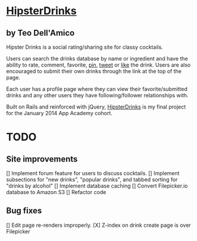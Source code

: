 # [HipsterDrinks](http://www.hipsterdrinks.com)
## by Teo Dell'Amico

Hipster Drinks is a social rating/sharing site for classy cocktails. 

Users can search the drinks database by name or ingredient and have the ability to rate, comment, favorite, [pin](www.pinterest.com), [tweet](www.twitter.com) or [like](www.facebook.com) the drink. Users are also encouraged to submit their own drinks through the link at the top of the page. 

Each user has a profile page where they can view their favorite/submitted drinks and any other users they have following/follower relationships with.

Built on Rails and reinforced with jQuery, [HipsterDrinks](www.hipsterdrinks.com) is my final project for the January 2014 App Academy cohort.

# TODO
## Site improvements
[] Implement forum feature for users to discuss cocktails.
[] Implement subsections for "new drinks", "popular drinks", and tabbed sorting for "drinks by alcohol"
[] Implement database caching
[] Convert Filepicker.io database to Amazon S3
[] Refactor code

## Bug fixes
[] Edit page re-renders improperly.
[X] Z-index on drink create page is over Filepicker